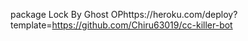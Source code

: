 package Lock By Ghost OPhttps://heroku.com/deploy?template=https://github.com/Chiru63019/cc-killer-bot
